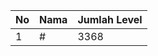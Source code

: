| No | Nama            | Jumlah Level |
|----|-----------------|--------------|
| 1  | #    |    3368        |
